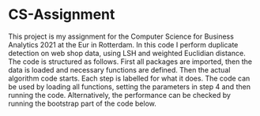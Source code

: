 # CS-Assignment

This project is my assignment for the Computer Science for Business Analytics 2021 at the Eur in Rotterdam. In this code I perform duplicate detection on web shop data, using LSH and weighted Euclidian distance. The code is structured as follows. First all packages are imported, then the data is loaded and necessary functions are defined. Then the actual algorithm code starts. Each step is labelled for what it does. The code can be used by loading all functions, setting the parameters in step 4 and then running the code. Alternatively, the performance can be checked by running the bootstrap part of the code below. 
